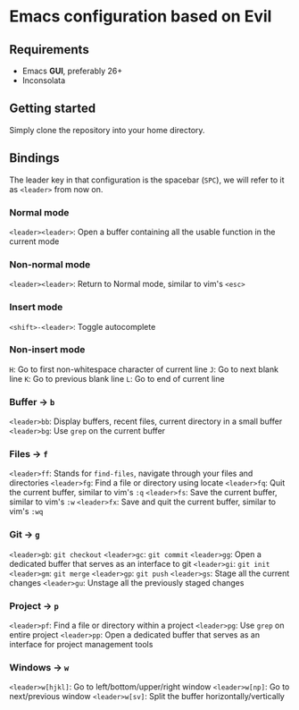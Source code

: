 # Emacs configuration based on Evil


## Requirements
- Emacs **GUI**, preferably 26+
- Inconsolata

## Getting started
Simply clone the repository into your home directory.

## Bindings
The leader key in that configuration is the spacebar (`SPC`), we will refer to it as `<leader>` from now on.

### Normal mode
`<leader><leader>`: Open a buffer containing all the usable function in the current mode
### Non-normal mode
`<leader><leader>`: Return to Normal mode, similar to vim's `<esc>`
### Insert mode
`<shift>-<leader>`: Toggle autocomplete
### Non-insert mode
`H`: Go to first non-whitespace character of current line
`J`: Go to next blank line
`K`: Go to previous blank line
`L`: Go to end of current line
### Buffer -> `b`
`<leader>bb`: Display buffers, recent files, current directory in a small buffer
`<leader>bg`: Use `grep` on the current buffer
### Files -> `f`
`<leader>ff`: Stands for `find-files`, navigate through your files and directories
`<leader>fg`: Find a file or directory using locate
`<leader>fq`: Quit the current buffer, similar to vim's `:q`
`<leader>fs`: Save the current buffer, similar to vim's `:w`
`<leader>fx`: Save and quit the current buffer, similar to vim's `:wq`
### Git -> `g`
`<leader>gb`: `git checkout`
`<leader>gc`: `git commit`
`<leader>gg`: Open a dedicated buffer that serves as an interface to git
`<leader>gi`: `git init`
`<leader>gm`: `git merge`
`<leader>gp`: `git push`
`<leader>gs`: Stage all the current changes
`<leader>gu`: Unstage all the previously staged changes
### Project -> `p`
`<leader>pf`: Find a file or directory within a project
`<leader>pg`: Use `grep` on entire project
`<leader>pp`: Open a dedicated buffer that serves as an interface for project management tools
### Windows -> `w`
`<leader>w[hjkl]`: Go to left/bottom/upper/right window
`<leader>w[np]`: Go to next/previous window
`<leader>w[sv]`: Split the buffer horizontally/vertically

